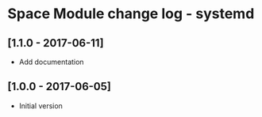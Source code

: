 # Space Module change log - systemd

## [1.1.0 - 2017-06-11]

+ Add documentation


## [1.0.0 - 2017-06-05]

+ Initial version
